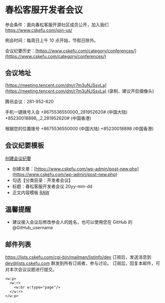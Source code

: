 # 春松客服开发者会议

参会条件：面向春松客服开源社区成员公开，加入我们 <https://www.cskefu.com/join-us/>

例会时间：每周日上午 10 点开始，节假日除外。

会议纪要历史：[https://www.cskefu.com/category/conferences/](https://www.cskefu.com/category/conferences/)

## 会议地址

[https://meeting.tencent.com/dm/r7m3uNJSsvLa](https://meeting.tencent.com/dm/r7m3uNJSsvLa) (录制，建议开启摄像头)

腾讯会议：281-952-620

手机一键拨号入会
+8675536550000,,281952620# (中国大陆)
+85230018898,,,2,281952620# (中国香港)

根据您的位置拨号
+8675536550000 (中国大陆)
+85230018898 (中国香港)

## 会议纪要模板

[创建会议纪要](https://www.cskefu.com/wp-admin/post-new.php)

* 创建文章：[https://www.cskefu.com/wp-admin/post-new.php](https://www.cskefu.com/wp-admin/post-new.php)
* 勾选【分类目录：开发者会议】
* 标题：春松客服开发者会议 20yy-mm-dd
* 正文内容模板 [RAW](https://raw.githubusercontent.com/chatopera/cskefu.roadmap/master/sources/tpls/weekly_conference.md)

<!-- !INCLUDECODE "tpls/weekly_conference.md" -->

## 温馨提醒

* 建议接入会议后修改参会人的姓名，也可以使用您在 GitHub 的 @GitHub_username

## 邮件列表

<https://lists.cskefu.com/cgi-bin/mailman/listinfo/dev>
订阅后，发送消息到 dev@lists.cskefu.com 群发到所有订阅者，参与讨论。
订阅后，回复本邮件，可对本次会议议题进行提交。

<!-- 在此之上添加内容，https://stackoverflow.com/questions/16965490/pandoc-markdown-page-break -->
```{=openxml}
<w:p>
  <w:r>
    <w:br w:type="page"/>
  </w:r>
</w:p>
```
